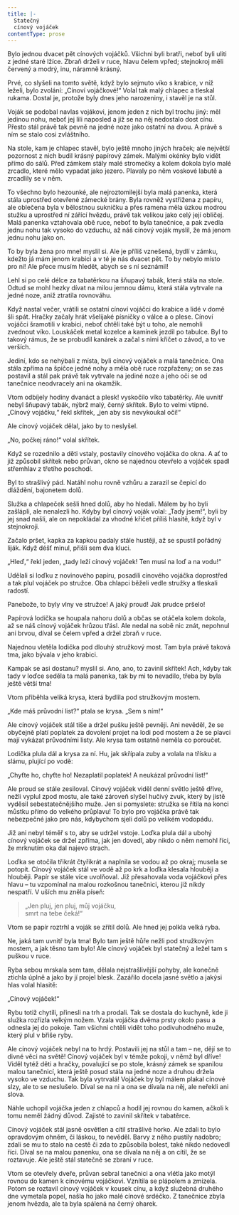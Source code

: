 ```yaml
---
title: |-
  Statečný
  cínový vojáček
contentType: prose
---
```


  

Bylo jednou dvacet pět cínových vojáčků. Všichni byli bratři, neboť byli uliti z jedné staré lžíce. Zbraň drželi v ruce, hlavu čelem vpřed; stejnokroj měli červený a modrý, inu, náramně krásný.

Prvé, co slyšeli na tomto světě, když bylo sejmuto víko s krabice, v níž leželi, bylo zvolání: „Cínoví vojáčkové!“ Volal tak malý chlapec a tleskal rukama. Dostal je, protože byly dnes jeho narozeniny, i stavěl je na stůl.

Voják se podobal navlas vojákovi, jenom jeden z nich byl trochu jiný: měl jedinou nohu, neboť jej lili naposled a již se na něj nedostalo dost cínu. Přesto stál právě tak pevně na jedné noze jako ostatní na dvou. A právě s ním se stalo cosi zvláštního.

Na stole, kam je chlapec stavěl, bylo ještě mnoho jiných hraček; ale největší pozornost z nich budil krásný papírový zámek. Malými okénky bylo vidět přímo do sálů. Před zámkem stály malé stromečky a kolem dokola bylo malé zrcadlo, které mělo vypadat jako jezero. Plavaly po něm voskové labutě a zrcadlily se v něm.

To všechno bylo hezounké, ale nejroztomilejší byla malá panenka, která stála uprostřed otevřené zámecké brány. Byla rovněž vystřižena z papíru, ale oblečena byla v bělostnou sukničku a přes ramena měla úzkou modrou stužku a uprostřed ní zářící hvězdu, právě tak velikou jako celý její obličej. Malá panenka vztahovala obě ruce, neboť to byla tanečnice, a pak zvedla jednu nohu tak vysoko do vzduchu, až náš cínový voják myslil, že má jenom jednu nohu jako on.

To by byla žena pro mne! myslil si. Ale je příliš vznešená, bydlí v zámku, kdežto já mám jenom krabici a v té je nás dvacet pět. To by nebylo místo pro ni! Ale přece musím hledět, abych se s ní seznámil!

Lehl si po celé délce za tabatěrkou na šňupavý tabák, která stála na stole. Odtud se mohl hezky dívat na milou jemnou dámu, která stála vytrvale na jedné noze, aniž ztratila rovnováhu.

Když nastal večer, vrátili se ostatní cínoví vojáčci do krabice a lidé v domě šli spát. Hračky začaly hrát všelijaké písničky o válce a o plese. Cínoví vojáčci šramotili v krabici, neboť chtěli také být u toho, ale nemohli zvednout víko. Louskáček metal kozelce a kamínek jezdil po tabulce. Byl to takový rámus, že se probudil kanárek a začal s nimi křičet o závod, a to ve verších.

Jediní, kdo se nehýbali z místa, byli cínový vojáček a malá tanečnice. Ona stála zpříma na špičce jedné nohy a měla obě ruce rozpřaženy; on se zas postavil a stál pak právě tak vytrvale na jediné noze a jeho oči se od tanečnice neodvracely ani na okamžik.

Vtom odbíjely hodiny dvanáct a plesk! vyskočilo víko tabatěrky. Ale uvnitř nebyl šňupavý tabák, nýbrž malý, černý skřítek. Bylo to velmi vtipné. „Cínový vojáčku,“ řekl skřítek, „jen aby sis nevykoukal oči!“

Ale cínový vojáček dělal, jako by to neslyšel.

„No, počkej ráno!“ volal skřítek.

Když se rozednilo a děti vstaly, postavily cínového vojáčka do okna. A ať to již způsobil skřítek nebo průvan, okno se najednou otevřelo a vojáček spadl střemhlav z třetího poschodí.

Byl to strašlivý pád. Natáhl nohu rovně vzhůru a zarazil se čepicí do dláždění, bajonetem dolů.

Služka a chlapeček sešli hned dolů, aby ho hledali. Málem by ho byli zašlápli, ale nenalezli ho. Kdyby byl cínový voják volal: „Tady jsem!“, byli by jej snad našli, ale on nepokládal za vhodné křičet příliš hlasitě, když byl v stejnokroji.

Začalo pršet, kapka za kapkou padaly stále hustěji, až se spustil pořádný liják. Když déšť minul, přišli sem dva kluci.

„Hleď,“ řekl jeden, „tady leží cínový vojáček! Ten musí na loď a na vodu!“

Udělali si loďku z novinového papíru, posadili cínového vojáčka doprostřed a tak plul vojáček po stružce. Oba chlapci běželi vedle stružky a tleskali radostí.

Panebože, to byly vlny ve stružce! A jaký proud! Jak prudce pršelo!

Papírová lodička se houpala nahoru dolů a občas se otáčela kolem dokola, až se náš cínový vojáček hrůzou třásl. Ale nedal na sobě nic znát, nepohnul ani brvou, díval se čelem vpřed a držel zbraň v ruce.

Najednou vletěla lodička pod dlouhý stružkový most. Tam byla právě taková tma, jako bývala v jeho krabici.

Kampak se asi dostanu? myslil si. Ano, ano, to zavinil skřítek! Ach, kdyby tak tady v loďce seděla ta malá panenka, tak by mi to nevadilo, třeba by byla ještě větší tma!

Vtom přiběhla veliká krysa, která bydlila pod stružkovým mostem.

„Kde máš průvodní list?“ ptala se krysa. „Sem s ním!“

Ale cínový vojáček stál tiše a držel pušku ještě pevněji. Ani nevěděl, že se obyčejně platí poplatek za dovolení projet na lodi pod mostem a že se plavci mají vykázat průvodními listy. Ale krysa tam ostatně neměla co poroučet.

Lodička plula dál a krysa za ní. Hu, jak skřípala zuby a volala na třísku a slámu, plující po vodě:

„Chyťte ho, chyťte ho! Nezaplatil poplatek! A neukázal průvodní list!“

Ale proud se stále zesiloval. Cínový vojáček viděl denní světlo ještě dříve, nežli vyplul zpod mostu, ale také zároveň slyšel hučivý zvuk, který by jistě vyděsil sebestatečnějšího muže. Jen si pomyslete: stružka se řítila na konci můstku přímo do velkého průplavu! To bylo pro vojáčka právě tak nebezpečné jako pro nás, kdybychom sjeli dolů po velikém vodopádu.

Již ani nebyl téměř s to, aby se udržel vstoje. Loďka plula dál a ubohý cínový vojáček se držel zpříma, jak jen dovedl, aby nikdo o něm nemohl říci, že mrknutím oka dal najevo strach.

Loďka se otočila třikrát čtyřikrát a naplnila se vodou až po okraj; musela se potopit. Cínový vojáček stál ve vodě až po krk a loďka klesala hlouběji a hlouběji. Papír se stále více uvolňoval. Již přesahovala voda vojáčkovi přes hlavu – tu vzpomínal na malou rozkošnou tanečnici, kterou již nikdy nespatří. V uších mu zněla píseň:

> „Jen pluj, jen pluj, můj vojáčku,  
> smrt na tebe čeká!“

Vtom se papír roztrhl a voják se zřítil dolů. Ale hned jej polkla velká ryba.

Ne, jaká tam uvnitř byla tma! Bylo tam ještě hůře nežli pod stružkovým mostem, a jak těsno tam bylo! Ale cínový vojáček byl statečný a ležel tam s puškou v ruce.

Ryba sebou mrskala sem tam, dělala nejstrašlivější pohyby, ale konečně ztichla úplně a jako by jí projel blesk. Zazářilo docela jasné světlo a jakýsi hlas volal hlasitě:

„Cínový vojáček!“

Rybu totiž chytili, přinesli na trh a prodali. Tak se dostala do kuchyně, kde ji služka rozřízla velkým nožem. Vzala vojáčka dvěma prsty okolo pasu a odnesla jej do pokoje. Tam všichni chtěli vidět toho podivuhodného muže, který plul v břiše ryby.

Ale cínový vojáček nebyl na to hrdý. Postavili jej na stůl a tam – ne, dějí se to divné věci na světě! Cínový vojáček byl v témže pokoji, v němž byl dříve! Viděl tytéž děti a hračky, povalující se po stole, krásný zámek se spanilou malou tanečnicí, která ještě posud stála na jedné noze a druhou držela vysoko ve vzduchu. Tak byla vytrvalá! Vojáček by byl málem plakal cínové slzy, ale to se neslušelo. Díval se na ni a ona se dívala na něj, ale neřekli ani slova.

Náhle uchopil vojáčka jeden z chlapců a hodil jej rovnou do kamen, ačkoli k tomu neměl žádný důvod. Zajisté to zavinil skřítek v tabatěrce.

Cínový vojáček stál jasně osvětlen a cítil strašlivé horko. Ale zdali to bylo opravdovým ohněm, či láskou, to nevěděl. Barvy z něho pustily nadobro; zdali se mu to stalo na cestě či zda to způsobila bolest, také nikdo nedovedl říci. Díval se na malou panenku, ona se dívala na něj a on cítil, že se roztavuje. Ale ještě stál statečně se zbraní v ruce.

Vtom se otevřely dveře, průvan sebral tanečnici a ona vlétla jako motýl rovnou do kamen k cínovému vojáčkovi. Vznítila se plápolem a zmizela. Potom se roztavil cínový vojáček v kousek cínu, a když služebná druhého dne vymetala popel, našla ho jako malé cínové srdéčko. Z tanečnice zbyla jenom hvězda, ale ta byla spálená na černý oharek.
